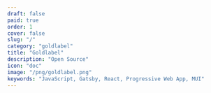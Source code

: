 ```yaml
---
draft: false
paid: true
order: 1
cover: false
slug: "/"
category: "goldlabel"
title: "Goldlabel"
description: "Open Source"
icon: "doc"
image: "/png/goldlabel.png"
keywords: "JavaScript, Gatsby, React, Progressive Web App, MUI"
---
```

